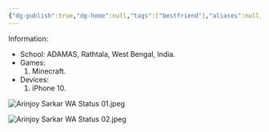 ```yaml
---
{"dg-publish":true,"dg-home":null,"tags":["bestfriend"],"aliases":null,"name":"Arinjoy Sarkar","phone-location":"India","phone-number":8240780849,"date-of-birth":"2011-12-24","place-of-birth":"Navi Mumbai, India","permalink":"/arinjoy-sarkar/arinjoy-sarkar/","dgPassFrontmatter":true}
---
```


Information:
- School: ADAMAS, Rathtala, West Bengal, India.
- Games:
	1) Minecraft.
- Devices:
	1) iPhone 10.

![Arinjoy Sarkar WA Status 01.jpeg](/img/user/Arinjoy%20Sarkar/03%20Resources/Images/Arinjoy%20Sarkar%20WA%20Status%2001.jpeg)

![Arinjoy Sarkar WA Status 02.jpeg](/img/user/Arinjoy%20Sarkar/03%20Resources/Images/Arinjoy%20Sarkar%20WA%20Status%2002.jpeg)